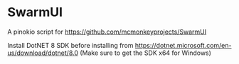 # SwarmUI

A pinokio script for https://github.com/mcmonkeyprojects/SwarmUI

Install DotNET 8 SDK before installing from https://dotnet.microsoft.com/en-us/download/dotnet/8.0 (Make sure to get the SDK x64 for Windows)
